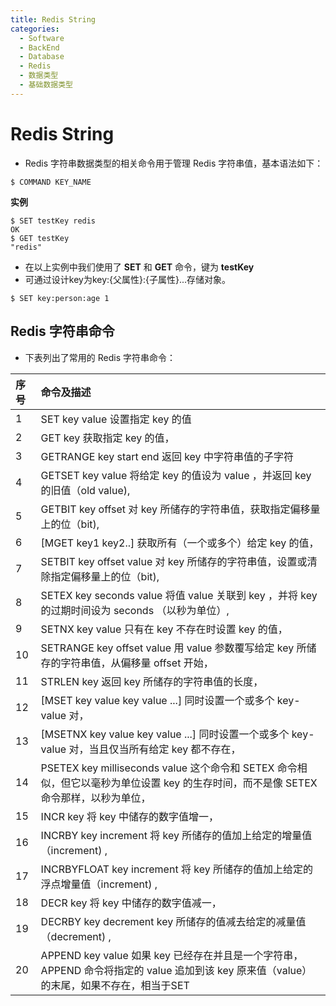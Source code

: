 ```yaml
---
title: Redis String
categories:
  - Software
  - BackEnd
  - Database
  - Redis
  - 数据类型
  - 基础数据类型
---
```

# Redis String

- Redis 字符串数据类型的相关命令用于管理 Redis 字符串值，基本语法如下：

```shell
$ COMMAND KEY_NAME
```

**实例**

```shell
$ SET testKey redis
OK
$ GET testKey
"redis"
```

- 在以上实例中我们使用了 **SET** 和 **GET** 命令，键为 **testKey**
- 可通过设计key为key:{父属性}:{子属性}...存储对象。

```shell
$ SET key:person:age 1
```

## Redis 字符串命令

- 下表列出了常用的 Redis 字符串命令：

| 序号 | 命令及描述                                                   |
| :--- | :----------------------------------------------------------- |
| 1    | SET key value  设置指定 key 的值                             |
| 2    | GET key  获取指定 key 的值，                                  |
| 3    | GETRANGE key start end  返回 key 中字符串值的子字符          |
| 4    | GETSET key value 将给定 key 的值设为 value ，并返回 key 的旧值（old value), |
| 5    | GETBIT key offset 对 key 所储存的字符串值，获取指定偏移量上的位（bit), |
| 6    | [MGET key1 key2..\] 获取所有（一个或多个）给定 key 的值，       |
| 7    | SETBIT key offset value 对 key 所储存的字符串值，设置或清除指定偏移量上的位（bit), |
| 8    | SETEX key seconds value 将值 value 关联到 key ，并将 key 的过期时间设为 seconds （以秒为单位）, |
| 9    | SETNX key value 只有在 key 不存在时设置 key 的值，            |
| 10   | SETRANGE key offset value 用 value 参数覆写给定 key 所储存的字符串值，从偏移量 offset 开始， |
| 11   | STRLEN key 返回 key 所储存的字符串值的长度，                  |
| 12   | [MSET key value key value ...\] 同时设置一个或多个 key-value 对， |
| 13   | [MSETNX key value key value ...\]  同时设置一个或多个 key-value 对，当且仅当所有给定 key 都不存在， |
| 14   | PSETEX key milliseconds value 这个命令和 SETEX 命令相似，但它以毫秒为单位设置 key 的生存时间，而不是像 SETEX 命令那样，以秒为单位， |
| 15   | INCR key 将 key 中储存的数字值增一，                          |
| 16   | INCRBY key increment 将 key 所储存的值加上给定的增量值（increment) , |
| 17   | INCRBYFLOAT key increment 将 key 所储存的值加上给定的浮点增量值（increment) , |
| 18   | DECR key 将 key 中储存的数字值减一，                          |
| 19   | DECRBY key decrement key 所储存的值减去给定的减量值（decrement) , |
| 20   | APPEND key value 如果 key 已经存在并且是一个字符串， APPEND 命令将指定的 value 追加到该 key 原来值（value）的末尾，如果不存在，相当于SET |